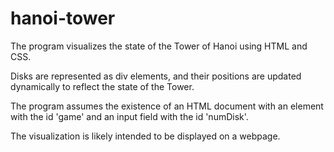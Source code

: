 # hanoi-tower

The program visualizes the state of the Tower of Hanoi using HTML and CSS. 

Disks are represented as div elements, and their positions are updated dynamically to reflect the state of the Tower.

The program assumes the existence of an HTML document with an element with the id 'game' and an input field with the id 'numDisk'.

The visualization is likely intended to be displayed on a webpage.

